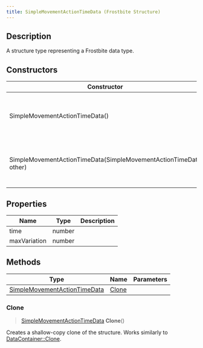 ```yaml
---
title: SimpleMovementActionTimeData (Frostbite Structure)
---
```

## Description

A structure type representing a Frostbite data type.

## Constructors

| Constructor                                                      | Description                                              |
| ---------------------------------------------------------------- | -------------------------------------------------------- |
| SimpleMovementActionTimeData()                                   | Create a new instance of this structure type.            |
| SimpleMovementActionTimeData(SimpleMovementActionTimeData other) | Create a reference copy of a structure of the same type. |

## Properties

| Name         | Type   | Description |
| ------------ | ------ | ----------- |
| time         | number |             |
| maxVariation | number |             |

## Methods

| Type                                                         | Name            | Parameters |
| ------------------------------------------------------------ | --------------- | ---------- |
| [SimpleMovementActionTimeData](SimpleMovementActionTimeData) | [Clone](#clone) |            |

### Clone

> [SimpleMovementActionTimeData](SimpleMovementActionTimeData) **Clone**()

Creates a shallow-copy clone of the structure. Works similarly to [DataContainer::Clone](/vext/ref/cls/shr/datacontainer#clone).
